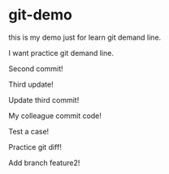 # git-demo
this is my demo just for learn git demand line.

I want practice git demand line.

Second commit!

Third update!

Update third commit!

My colleague commit code!

Test a case!

Practice git diff!

Add branch feature2!



